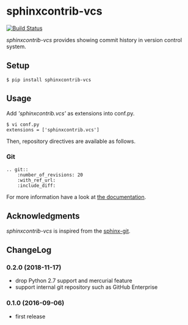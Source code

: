 # sphinxcontrib-vcs

[![Build Status](https://travis-ci.org/t2y/sphinxcontrib-vcs.svg?branch=master)](https://travis-ci.org/t2y/sphinxcontrib-vcs/)

*sphinxcontrib-vcs* provides showing commit history in version control system.

## Setup

    $ pip install sphinxcontrib-vcs

## Usage

Add *'sphinxcontrib.vcs'* as extensions into conf.py.

    $ vi conf.py
    extensions = ['sphinxcontrib.vcs']

Then, repository directives are available as follows.

### Git

    .. git::
        :number_of_revisions: 20
        :with_ref_url:
        :include_diff:

For more information have a look at [the documentation](https://sphinxcontrib-vcs.readthedocs.io/).

## Acknowledgments

*sphinxcontrib-vcs* is inspired from the [sphinx-git](https://github.com/OddBloke/sphinx-git).

## ChangeLog

### 0.2.0 (2018-11-17)

* drop Python 2.7 support and mercurial feature
* support internal git repository such as GitHub Enterprise

### 0.1.0 (2016-09-06)

* first release
